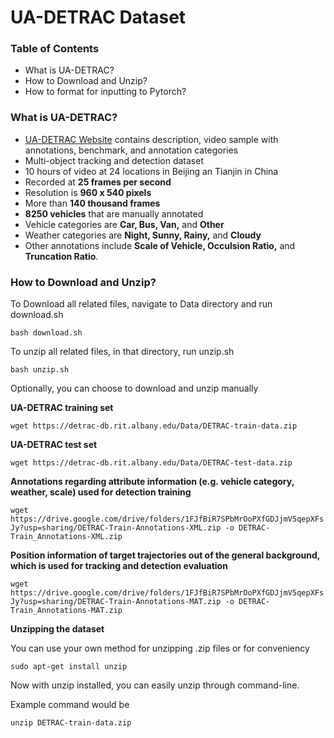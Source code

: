 # UA-DETRAC Dataset

### Table of Contents
* What is UA-DETRAC?
* How to Download and Unzip?
* How to format for inputting to Pytorch?

### What is UA-DETRAC?
* [UA-DETRAC Website](http://detrac-db.rit.albany.edu/home) contains description, video sample with annotations, benchmark, and annotation categories
* Multi-object tracking and detection dataset
* 10 hours of video at 24 locations in Beijing an Tianjin in China
* Recorded at __25 frames per second__
* Resolution is __960 x 540 pixels__
* More than __140 thousand frames__
* __8250 vehicles__ that are manually annotated
* Vehicle categories are __Car, Bus, Van,__ and __Other__
* Weather categories are __Night, Sunny, Rainy,__ and __Cloudy__
* Other annotations include __Scale of Vehicle, Occulsion Ratio,__ and __Truncation Ratio__. 



### How to Download and Unzip?


To Download all related files, navigate to Data directory and run download.sh

`bash download.sh`

To unzip all related files, in that directory, run unzip.sh

`bash unzip.sh`


Optionally, you can choose to download and unzip manually 

__UA-DETRAC training set__

`wget https://detrac-db.rit.albany.edu/Data/DETRAC-train-data.zip`

__UA-DETRAC test set__

`wget https://detrac-db.rit.albany.edu/Data/DETRAC-test-data.zip`

__Annotations regarding attribute information (e.g. vehicle category, weather, scale) used for detection training__

`wget https://drive.google.com/drive/folders/1FJfBiR7SPbMrOoPXfGDJjmV5qepXFsJy?usp=sharing/DETRAC-Train-Annotations-XML.zip -o DETRAC-Train_Annotations-XML.zip`

__Position information of target trajectories out of the general background, which is used for tracking and detection evaluation__

`wget https://drive.google.com/drive/folders/1FJfBiR7SPbMrOoPXfGDJjmV5qepXFsJy?usp=sharing/DETRAC-Train-Annotations-MAT.zip -o DETRAC-Train_Annotations-MAT.zip`


__Unzipping the dataset__

You can use your own method for unzipping .zip files or for conveniency

`sudo apt-get install unzip`

Now with unzip installed, you can easily unzip through command-line.

Example command would be 

`unzip DETRAC-train-data.zip`






